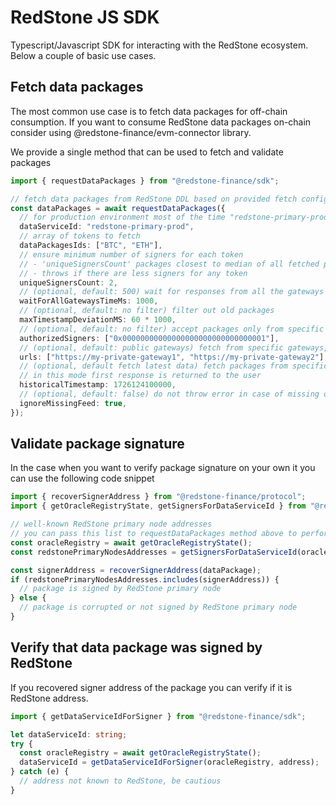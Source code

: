 # RedStone JS SDK

Typescript/Javascript SDK for interacting with the RedStone ecosystem. Below a couple of basic use cases.

## Fetch data packages

The most common use case is to fetch data packages for off-chain consumption. If you want to consume RedStone data packages on-chain consider using @redstone-finance/evm-connector library.

We provide a single method that can be used to fetch and validate packages

```typescript
import { requestDataPackages } from "@redstone-finance/sdk";

// fetch data packages from RedStone DDL based on provided fetch configuration.
const dataPackages = await requestDataPackages({
  // for production environment most of the time "redstone-primary-prod" is appropriate
  dataServiceId: "redstone-primary-prod",
  // array of tokens to fetch
  dataPackagesIds: ["BTC", "ETH"],
  // ensure minimum number of signers for each token
  // - 'uniqueSignersCount' packages closest to median of all fetched packages are returned
  // - throws if there are less signers for any token
  uniqueSignersCount: 2,
  // (optional, default: 500) wait for responses from all the gateways for this time, then wait for at least one response and return the newest fetched packages (does not apply if 'historicalTimestamp' is provided)
  waitForAllGatewaysTimeMs: 1000,
  // (optional, default: no filter) filter out old packages
  maxTimestampDeviationMS: 60 * 1000,
  // (optional, default: no filter) accept packages only from specific signers, by default signatures are not verified. RedStone gateway won't return packages not signed by RedStone nodes, but you may still want to use this filter if you use your own gateway or want higher level of security (e.g. stay immune to man-in-the-middle attacks)
  authorizedSigners: ["0x00000000000000000000000000000001"],
  // (optional, default: public gateways) fetch from specific gateways, if not provided fetch from all publicly available gateways
  urls: ["https://my-private-gateway1", "https://my-private-gateway2"],
  // (optional, default fetch latest data) fetch packages from specific moment (unix timestamp in milliseconds), most of the time this value should be multiple of 10000 (10 sec)
  // in this mode first response is returned to the user
  historicalTimestamp: 1726124100000,
  // (optional, default: false) do not throw error in case of missing or filtered-out token
  ignoreMissingFeed: true,
});
```

## Validate package signature

In the case when you want to verify package signature on your own it you can use the following code snippet

```typescript
import { recoverSignerAddress } from "@redstone-finance/protocol";
import { getOracleRegistryState, getSignersForDataServiceId } from "@redstone-finance/sdk";

// well-known RedStone primary node addresses
// you can pass this list to requestDataPackages method above to perform validation automatically
const oracleRegistry = await getOracleRegistryState();
const redstonePrimaryNodesAddresses = getSignersForDataServiceId(oracleRegistry, "redstone-primary-prod");

const signerAddress = recoverSignerAddress(dataPackage);
if (redstonePrimaryNodesAddresses.includes(signerAddress)) {
  // package is signed by RedStone primary node
} else {
  // package is corrupted or not signed by RedStone primary node
}
```

## Verify that data package was signed by RedStone

If you recovered signer address of the package you can verify if it is RedStone address.

```typescript
import { getDataServiceIdForSigner } from "@redstone-finance/sdk";

let dataServiceId: string;
try {
  const oracleRegistry = await getOracleRegistryState();
  dataServiceId = getDataServiceIdForSigner(oracleRegistry, address);
} catch (e) {
  // address not known to RedStone, be cautious
}
```

